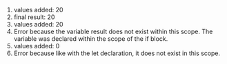 1. values added: 20
2. final result: 20
3. values added: 20
4. Error because the variable result does not exist within this scope. 
   The variable was declared within the scope of the if block.
5. values added: 0
6. Error because like with the let declaration, it does not exist in this scope.

